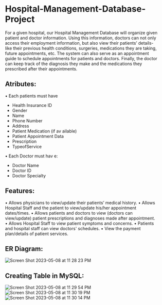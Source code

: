 # Hospital-Management-Database-Project

For a given hospital, our Hospital Management Database will organize given patient and doctor information. Using this information, doctors can not only access their employment information, but also view their patients’ details- like their previous health conditions, surgeries, medications they are taking, future appointments, etc. The system can also serve as an appointment guide to schedule appointments for patients and doctors. Finally, the doctor can keep track of the diagnosis they make and the medications they prescribed after their appointments.

## Atributes:
• Each patients must have
- Health Insurance ID
- Gender
- Name
- Phone Number
- Address
- Patient Medication (if av ailable)
- Patient Appointment Data
- Prescription
- TypeofService

• Each Doctor must hav e:
- Doctor Name
- Doctor ID
- Doctor Specialty

## Features:
• Allows physicians to view/update their patients’ medical history.
• Allows Hospital Staff and the patient to view/update his/her appointment dates/times.
• Allows patients and doctors to view (doctors can view/update) patient prescriptions and diagnoses made after appointment.
• Allows Hospital Staff to view patient symptoms and concerns.
• Patients and hospital staff can view doctors' schedules.
• View the payment plan/details of patient services.

## ER Diagram:
![Screen Shot 2023-05-08 at 11 28 23 PM](https://user-images.githubusercontent.com/71999538/236986574-c164a59c-c6bf-466c-9b61-2ebda1401542.png)

## Creating Table in MySQL:
![Screen Shot 2023-05-08 at 11 29 54 PM](https://user-images.githubusercontent.com/71999538/236986669-15510db9-a516-4da9-a31f-2018de5d7346.png)
 ![Screen Shot 2023-05-08 at 11 30 19 PM](https://user-images.githubusercontent.com/71999538/236986750-ce7394be-8fb3-49bc-b3f9-d0c0cb0a64a3.png)
![Screen Shot 2023-05-08 at 11 30 14 PM](https://user-images.githubusercontent.com/71999538/236986752-261938a2-99cc-49f4-b8b9-9c8af3230dd0.png)
